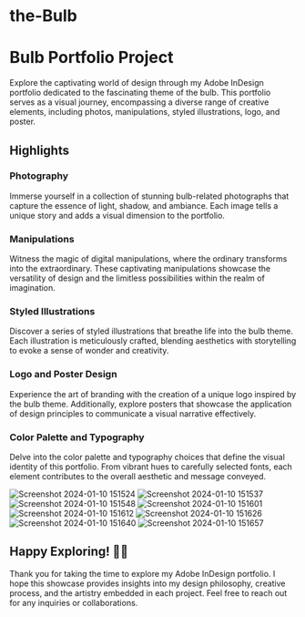 # the-Bulb
# Bulb Portfolio Project

Explore the captivating world of design through my Adobe InDesign portfolio dedicated to the fascinating theme of the bulb. This portfolio serves as a visual journey, encompassing a diverse range of creative elements, including photos, manipulations, styled illustrations, logo, and poster.

## Highlights

### Photography
Immerse yourself in a collection of stunning bulb-related photographs that capture the essence of light, shadow, and ambiance. Each image tells a unique story and adds a visual dimension to the portfolio.

### Manipulations
Witness the magic of digital manipulations, where the ordinary transforms into the extraordinary. These captivating manipulations showcase the versatility of design and the limitless possibilities within the realm of imagination.

### Styled Illustrations
Discover a series of styled illustrations that breathe life into the bulb theme. Each illustration is meticulously crafted, blending aesthetics with storytelling to evoke a sense of wonder and creativity.

### Logo and Poster Design
Experience the art of branding with the creation of a unique logo inspired by the bulb theme. Additionally, explore posters that showcase the application of design principles to communicate a visual narrative effectively.

### Color Palette and Typography
Delve into the color palette and typography choices that define the visual identity of this portfolio. From vibrant hues to carefully selected fonts, each element contributes to the overall aesthetic and message conveyed.

![Screenshot 2024-01-10 151524](https://github.com/Augustesm/the-Bulb/assets/25414343/a6e90fbb-34b9-41f2-9df2-366b894032ca)
![Screenshot 2024-01-10 151537](https://github.com/Augustesm/the-Bulb/assets/25414343/948d12fd-a633-49f8-9ba5-0efcaa60d045)
![Screenshot 2024-01-10 151548](https://github.com/Augustesm/the-Bulb/assets/25414343/997585a7-d073-4c0f-8a23-a78b2c0e7f3b)
![Screenshot 2024-01-10 151601](https://github.com/Augustesm/the-Bulb/assets/25414343/8831c39e-c4bd-4363-94cc-c40a77aa81a6)
![Screenshot 2024-01-10 151612](https://github.com/Augustesm/the-Bulb/assets/25414343/89262508-57f2-4d43-a492-665c595a7975)
![Screenshot 2024-01-10 151626](https://github.com/Augustesm/the-Bulb/assets/25414343/1e34d072-e57a-46be-8d2b-fb95799374ce)
![Screenshot 2024-01-10 151640](https://github.com/Augustesm/the-Bulb/assets/25414343/da080e4d-9ea6-45fb-ab0b-297438472a27)
![Screenshot 2024-01-10 151657](https://github.com/Augustesm/the-Bulb/assets/25414343/faec8ddc-2c0a-4ca6-ae95-92b43387b5e9)


## Happy Exploring! 🎨💡

Thank you for taking the time to explore my Adobe InDesign portfolio. I hope this showcase provides insights into my design philosophy, creative process, and the artistry embedded in each project. Feel free to reach out for any inquiries or collaborations.
